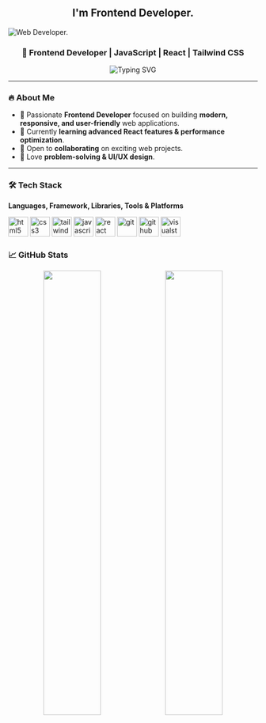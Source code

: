 <h2 align="center">I'm Frontend Developer.</h2>

![Web Developer.](https://media2.dev.to/dynamic/image/width=1000,height=420,fit=cover,gravity=auto,format=auto/https%3A%2F%2Fdev-to-uploads.s3.amazonaws.com%2Fuploads%2Farticles%2Fdrltzekgshzocy54061p.jpeg)

<h3 align="center">🚀 Frontend Developer | JavaScript | React | Tailwind CSS</h3>

<p align="center">
  <img src="https://readme-typing-svg.demolab.com?font=Fira+Code&weight=500&size=18&pause=1000&color=00AEEF&center=true&vCenter=true&width=435&lines=Passionate+Frontend+Developer;React+%7C+JavaScript+%7C+Tailwind+CSS;Building+awesome+web+experiences!" alt="Typing SVG" />
</p>

---

### 🔥 About Me
- 🚀 Passionate **Frontend Developer** focused on building **modern, responsive, and user-friendly** web applications.
- 🌱 Currently **learning advanced React features & performance optimization**.
- 🤝 Open to **collaborating** on exciting web projects.
- 🎯 Love **problem-solving & UI/UX design**.

---

### 🛠️ Tech Stack
**Languages, Framework, Libraries, Tools & Platforms**

<img src='https://cdn.jsdelivr.net/npm/simple-icons@3.0.1/icons/html5.svg' alt='html5' height='40'> <img src='https://cdn.jsdelivr.net/npm/simple-icons@3.0.1/icons/css3.svg' alt='css3' height='40'> <img src='https://cdn.jsdelivr.net/npm/simple-icons@3.0.1/icons/tailwindcss.svg' alt='tailwindcss' height='40'> <img src='https://cdn.jsdelivr.net/npm/simple-icons@3.0.1/icons/javascript.svg' alt='javascript' height='40'> <img src='https://cdn.jsdelivr.net/npm/simple-icons@3.0.1/icons/react.svg' alt='react' height='40'> <img src='https://cdn.jsdelivr.net/npm/simple-icons@3.0.1/icons/git.svg' alt='git' height='40'> <img src='https://cdn.jsdelivr.net/npm/simple-icons@3.0.1/icons/github.svg' alt='github' height='40'> <img src='https://cdn.jsdelivr.net/npm/simple-icons@3.0.1/icons/visualstudiocode.svg' alt='visualstudiocode' height='40'>

### 📈 GitHub Stats  
<p align="center">
  <img width="48%" src="https://github-readme-stats.vercel.app/api?username=YourGitHubUsername&show_icons=true&theme=radical" />
  <img width="48%" src="https://github-readme-streak-stats.herokuapp.com/?user=YourGitHubUsername&theme=radical" />
</p>
